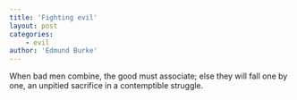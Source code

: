```yaml
---
title: 'Fighting evil'
layout: post
categories:
    - evil
author: 'Edmund Burke'
---
```


When bad men combine, the good must associate; else they will fall one by one, an unpitied sacrifice in a contemptible struggle.